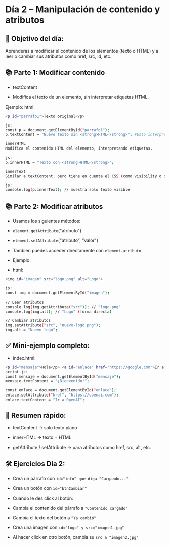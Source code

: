 # Día 2 – Manipulación de contenido y atributos

## 🎯 Objetivo del día:
Aprenderás a modificar el contenido de los elementos (texto o HTML) y a leer o cambiar sus atributos como href, src, id, etc.

## 📚 Parte 1: Modificar contenido

* textContent
- Modifica el texto de un elemento, sin interpretar etiquetas HTML.

Ejemplo:
html:

```sh
<p id="parrafo1">Texto original</p>

js:
const p = document.getElementById("parrafo1");
p.textContent = "Nuevo texto sin <strong>HTML</strong>"; #Esto interpretará las etiquetas "strong" como texto

innerHTML
Modifica el contenido HTML del elemento, interpretando etiquetas.

js:
p.innerHTML = "Texto con <strong>HTML</strong>";

innerText
Similar a textContent, pero tiene en cuenta el CSS (como visibility o display: none).

js:
console.log(p.innerText); // muestra solo texto visible
```

## 📚 Parte 2: Modificar atributos

* Usamos los siguientes métodos:

- `element.getAttribute`("atributo")

- `element.setAttribute`("atributo", "valor")

* También puedes acceder directamente con `element.atributo`

* Ejemplo:
* html:

```sh
<img id="imagen" src="logo.png" alt="Logo">

js:
const img = document.getElementById("imagen");

// Leer atributos
console.log(img.getAttribute("src")); // "logo.png"
console.log(img.alt); // "Logo" (forma directa)

// Cambiar atributos
img.setAttribute("src", "nuevo-logo.png");
img.alt = "Nuevo logo";
```

## ✅ Mini-ejemplo completo:

* index.html:

```sh
<p id="mensaje">Hola</p> <a id="enlace" href="https://google.com">Ir a Google</a>
script.js:
const mensaje = document.getElementById("mensaje");
mensaje.textContent = "¡Bienvenido!";

const enlace = document.getElementById("enlace");
enlace.setAttribute("href", "https://openai.com");
enlace.textContent = "Ir a OpenAI";
```

## 🧠 Resumen rápido:

* textContent → solo texto plano

* innerHTML → texto + HTML

* getAttribute / setAttribute → para atributos como href, src, alt, etc.


## 🛠️ Ejercicios Día 2:

- Crea un párrafo con `id="info" que diga "Cargando..."`

- Crea un botón con `id="btnCambiar"`

- Cuando le des click al botón:

- Cambia el contenido del párrafo a `"Contenido cargado"`

- Cambia el texto del botón a `"Ya cambió"`

- Crea una imagen con `id="logo" y src="imagen1.jpg"`

- Al hacer click en otro botón, cambia su `src a "imagen2.jpg"`